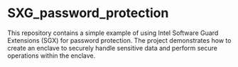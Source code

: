 # SXG_password_protection
This repository contains a simple example of using Intel Software Guard Extensions (SGX) for password protection. The project demonstrates how to create an enclave to securely handle sensitive data and perform secure operations within the enclave.
